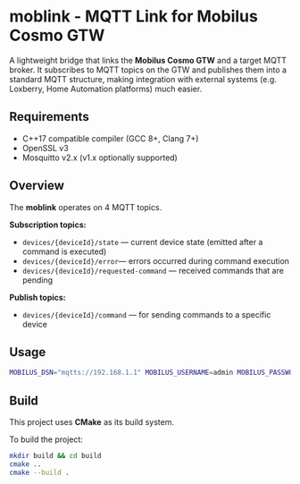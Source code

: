 # moblink - MQTT Link for Mobilus Cosmo GTW

A lightweight bridge that links the **Mobilus Cosmo GTW** and a target MQTT broker. It subscribes to MQTT topics on the GTW and publishes them into a standard MQTT structure, making integration with external systems (e.g. Loxberry, Home Automation platforms) much easier.

## Requirements

* C++17 compatible compiler (GCC 8+, Clang 7+)
* OpenSSL v3
* Mosquitto v2.x (v1.x optionally supported)

## Overview

The **moblink** operates on 4 MQTT topics.

**Subscription topics:**

* `devices/{deviceId}/state` — current device state (emitted after a command is executed)
* `devices/{deviceId}/error`— errors occurred during command execution
* `devices/{deviceId}/requested-command` — received commands that are pending

**Publish topics:**

* `devices/{deviceId}/command` — for sending commands to a specific device

## Usage

```bash
MOBILUS_DSN="mqtts://192.168.1.1" MOBILUS_USERNAME=admin MOBILUS_PASSWORD=admin TARGET_DSN="mqtt://127.0.0.1:1883" ./moblink
```

## Build

This project uses **CMake** as its build system.

To build the project:

```bash
mkdir build && cd build
cmake ..
cmake --build .
```
